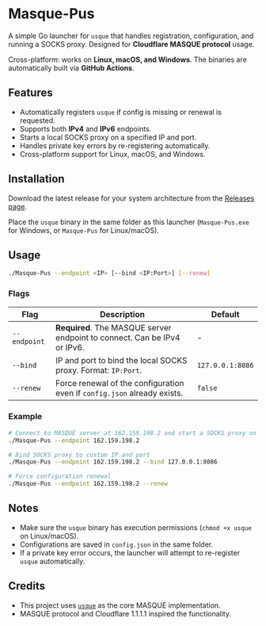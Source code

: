 # Masque-Pus

A simple Go launcher for `usque` that handles registration, configuration, and running a SOCKS proxy.
Designed for **Cloudflare MASQUE protocol** usage.

Cross-platform: works on **Linux, macOS, and Windows**. The binaries are automatically built via **GitHub Actions**.

## Features

- Automatically registers `usque` if config is missing or renewal is requested.
- Supports both **IPv4** and **IPv6** endpoints.
- Starts a local SOCKS proxy on a specified IP and port.
- Handles private key errors by re-registering automatically.
- Cross-platform support for Linux, macOS, and Windows.

## Installation

Download the latest release for your system architecture from the [Releases page](https://github.com/ircfspace/masque-plus/releases/latest).

Place the `usque` binary in the same folder as this launcher (`Masque-Pus.exe` for Windows, or `Masque-Pus` for Linux/macOS).

## Usage

```bash
./Masque-Pus --endpoint <IP> [--bind <IP:Port>] [--renew]
```

### Flags

| Flag         | Description                                                               | Default          |
| ------------ | ------------------------------------------------------------------------- | ---------------- |
| `--endpoint` | **Required**. The MASQUE server endpoint to connect. Can be IPv4 or IPv6. | -                |
| `--bind`     | IP and port to bind the local SOCKS proxy. Format: `IP:Port`.             | `127.0.0.1:8086` |
| `--renew`    | Force renewal of the configuration even if `config.json` already exists.  | `false`          |

### Example

```bash
# Connect to MASQUE server at 162.159.198.2 and start a SOCKS proxy on default 127.0.0.1:8086
./Masque-Pus --endpoint 162.159.198.2

# Bind SOCKS proxy to custom IP and port
./Masque-Pus --endpoint 162.159.198.2 --bind 127.0.0.1:8086

# Force configuration renewal
./Masque-Pus --endpoint 162.159.198.2 --renew
```

## Notes

- Make sure the `usque` binary has execution permissions (`chmod +x usque` on Linux/macOS).
- Configurations are saved in `config.json` in the same folder.
- If a private key error occurs, the launcher will attempt to re-register `usque` automatically.

## Credits

- This project uses [`usque`](https://github.com/Diniboy1123/usque) as the core MASQUE implementation.
- MASQUE protocol and Cloudflare 1.1.1.1 inspired the functionality.
